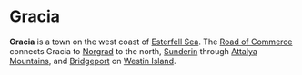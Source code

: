 # Gracia

**Gracia** is a town on the west coast of [Esterfell Sea](../../../ch-4-esterfell-gazetteer/esterfell/lenya/esterfell-sea/). The [Road of Commerce](road-of-commerce.md) connects Gracia to [Norgrad](norgrad.md) to the north, [Sunderin](sunderin.md) through [Attalya Mountains](../../../ch-4-esterfell-gazetteer/esterfell/lenya/attalya-mountains), and [Bridgeport](bridgeport/) on [Westin Island](../../../ch-4-esterfell-gazetteer/esterfell/lenya/esterfell-sea/westin-island/).
